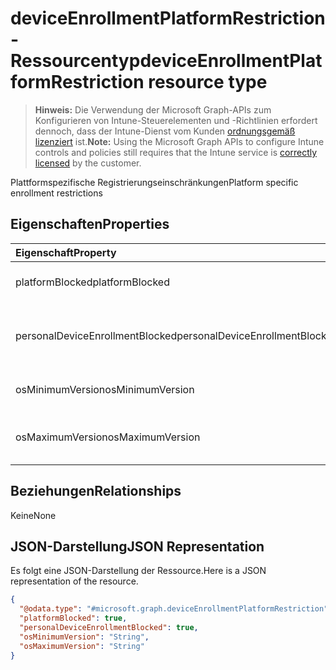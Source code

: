 # <a name="deviceenrollmentplatformrestriction-resource-type"></a><span data-ttu-id="0853e-101">deviceEnrollmentPlatformRestriction-Ressourcentyp</span><span class="sxs-lookup"><span data-stu-id="0853e-101">deviceEnrollmentPlatformRestriction resource type</span></span>

> <span data-ttu-id="0853e-102">**Hinweis:** Die Verwendung der Microsoft Graph-APIs zum Konfigurieren von Intune-Steuerelementen und -Richtlinien erfordert dennoch, dass der Intune-Dienst vom Kunden [ordnungsgemäß lizenziert](https://go.microsoft.com/fwlink/?linkid=839381) ist.</span><span class="sxs-lookup"><span data-stu-id="0853e-102">**Note:** Using the Microsoft Graph APIs to configure Intune controls and policies still requires that the Intune service is [correctly licensed](https://go.microsoft.com/fwlink/?linkid=839381) by the customer.</span></span>

<span data-ttu-id="0853e-103">Plattformspezifische Registrierungseinschränkungen</span><span class="sxs-lookup"><span data-stu-id="0853e-103">Platform specific enrollment restrictions</span></span>
## <a name="properties"></a><span data-ttu-id="0853e-104">Eigenschaften</span><span class="sxs-lookup"><span data-stu-id="0853e-104">Properties</span></span>
|<span data-ttu-id="0853e-105">Eigenschaft</span><span class="sxs-lookup"><span data-stu-id="0853e-105">Property</span></span>|<span data-ttu-id="0853e-106">Typ</span><span class="sxs-lookup"><span data-stu-id="0853e-106">Type</span></span>|<span data-ttu-id="0853e-107">Beschreibung</span><span class="sxs-lookup"><span data-stu-id="0853e-107">Description</span></span>|
|:---|:---|:---|
|<span data-ttu-id="0853e-108">platformBlocked</span><span class="sxs-lookup"><span data-stu-id="0853e-108">platformBlocked</span></span>|<span data-ttu-id="0853e-109">Boolescher Wert</span><span class="sxs-lookup"><span data-stu-id="0853e-109">Boolean</span></span>|<span data-ttu-id="0853e-110">Sperren der Plattform für die Registrierung</span><span class="sxs-lookup"><span data-stu-id="0853e-110">Block the platform from enrolling</span></span>|
|<span data-ttu-id="0853e-111">personalDeviceEnrollmentBlocked</span><span class="sxs-lookup"><span data-stu-id="0853e-111">personalDeviceEnrollmentBlocked</span></span>|<span data-ttu-id="0853e-112">Boolescher Wert</span><span class="sxs-lookup"><span data-stu-id="0853e-112">Boolean</span></span>|<span data-ttu-id="0853e-113">Sperren privat genutzter Geräte für die Registrierung</span><span class="sxs-lookup"><span data-stu-id="0853e-113">Block personally owned devices from enrolling</span></span>|
|<span data-ttu-id="0853e-114">osMinimumVersion</span><span class="sxs-lookup"><span data-stu-id="0853e-114">osMinimumVersion</span></span>|<span data-ttu-id="0853e-115">Zeichenfolge</span><span class="sxs-lookup"><span data-stu-id="0853e-115">String</span></span>|<span data-ttu-id="0853e-116">Unterstützte mindestens benötigte iOS-Version</span><span class="sxs-lookup"><span data-stu-id="0853e-116">Min OS version supported</span></span>|
|<span data-ttu-id="0853e-117">osMaximumVersion</span><span class="sxs-lookup"><span data-stu-id="0853e-117">osMaximumVersion</span></span>|<span data-ttu-id="0853e-118">Zeichenfolge</span><span class="sxs-lookup"><span data-stu-id="0853e-118">String</span></span>|<span data-ttu-id="0853e-119">Unterstützte maximal verwendbare iOS-Version</span><span class="sxs-lookup"><span data-stu-id="0853e-119">Max OS version supported</span></span>|

## <a name="relationships"></a><span data-ttu-id="0853e-120">Beziehungen</span><span class="sxs-lookup"><span data-stu-id="0853e-120">Relationships</span></span>
<span data-ttu-id="0853e-121">Keine</span><span class="sxs-lookup"><span data-stu-id="0853e-121">None</span></span>
## <a name="json-representation"></a><span data-ttu-id="0853e-122">JSON-Darstellung</span><span class="sxs-lookup"><span data-stu-id="0853e-122">JSON Representation</span></span>
<span data-ttu-id="0853e-123">Es folgt eine JSON-Darstellung der Ressource.</span><span class="sxs-lookup"><span data-stu-id="0853e-123">Here is a JSON representation of the resource.</span></span>
<!-- {
  "blockType": "resource",
  "@odata.type": "microsoft.graph.deviceEnrollmentPlatformRestriction"
}
-->
``` json
{
  "@odata.type": "#microsoft.graph.deviceEnrollmentPlatformRestriction",
  "platformBlocked": true,
  "personalDeviceEnrollmentBlocked": true,
  "osMinimumVersion": "String",
  "osMaximumVersion": "String"
}
```




